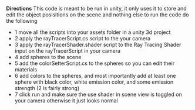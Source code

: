 **Directions**
This code is meant to be run in unity, it only uses it to store and edit the object posisitions on the scene and nothing else
to run the code do the following

- 1 move all the scripts into your assets folder in a unity 3d project
- 2 apply the rayTracerScript.cs script to the your camera
- 3 apply the rayTracerShader.shader script to the Ray Tracing Shader input on the rayTracerScript in your camera
- 4 add spheres to the scene
- 5 add the colorSetterScript.cs to the spheres so you can edit their materials
- 6 add colors to the spheres, and most importantly add at least one sphere with black color, white emission color, and some emission strength (2 is fairly strong)
- 7 click run and make sure the use shader in scene view is toggled on your camera otherwise it just looks normal
